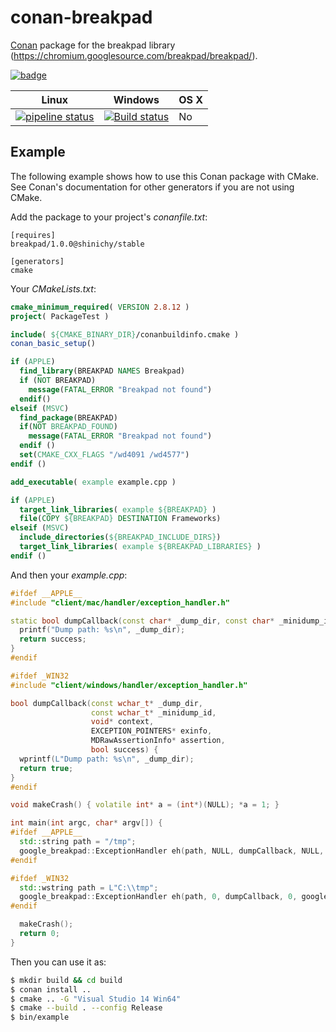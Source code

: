 # conan-breakpad
[Conan](https://conan.io) package for the breakpad library (https://chromium.googlesource.com/breakpad/breakpad/).

[![badge](https://img.shields.io/badge/conan.io-breakpad%2F1.0.0-green.svg?logo=data:image/png;base64%2CiVBORw0KGgoAAAANSUhEUgAAAA4AAAAOCAMAAAAolt3jAAAA1VBMVEUAAABhlctjlstkl8tlmMtlmMxlmcxmmcxnmsxpnMxpnM1qnc1sn85voM91oM11oc1xotB2oc56pNF6pNJ2ptJ8ptJ8ptN9ptN8p9N5qNJ9p9N9p9R8qtOBqdSAqtOAqtR%2BrNSCrNJ/rdWDrNWCsNWCsNaJs9eLs9iRvNuVvdyVv9yXwd2Zwt6axN6dxt%2Bfx%2BChyeGiyuGjyuCjyuGly%2BGlzOKmzOGozuKoz%2BKqz%2BOq0OOv1OWw1OWw1eWx1eWy1uay1%2Baz1%2Baz1%2Bez2Oe02Oe12ee22ujUGwH3AAAAAXRSTlMAQObYZgAAAAFiS0dEAIgFHUgAAAAJcEhZcwAACxMAAAsTAQCanBgAAAAHdElNRQfgBQkREyOxFIh/AAAAiklEQVQI12NgAAMbOwY4sLZ2NtQ1coVKWNvoc/Eq8XDr2wB5Ig62ekza9vaOqpK2TpoMzOxaFtwqZua2Bm4makIM7OzMAjoaCqYuxooSUqJALjs7o4yVpbowvzSUy87KqSwmxQfnsrPISyFzWeWAXCkpMaBVIC4bmCsOdgiUKwh3JojLgAQ4ZCE0AMm2D29tZwe6AAAAAElFTkSuQmCC)](http://www.conan.io/source/breakpad/1.0.0/shinichy/stable)


|Linux|Windows|OS X|
|-----|-------|----|
|[![pipeline status](https://gitlab.com/HeiGameStudio/ArsenEngine/dependencies/conan-breakpad/badges/master/pipeline.svg)](https://gitlab.com/HeiGameStudio/ArsenEngine/dependencies/conan-breakpad/commits/master)|[![Build status](https://ci.appveyor.com/api/projects/status/wajbow75kdy6f493?svg=true)](https://ci.appveyor.com/project/intelligide/conan-breakpad)|No|


## Example

The following example shows how to use this Conan package with CMake.  See Conan's
documentation for other generators if you are not using CMake.

Add the package to your project's *conanfile.txt*:

```
[requires]
breakpad/1.0.0@shinichy/stable

[generators]
cmake
```

Your *CMakeLists.txt*:

```CMake
cmake_minimum_required( VERSION 2.8.12 )
project( PackageTest )

include( ${CMAKE_BINARY_DIR}/conanbuildinfo.cmake )
conan_basic_setup()

if (APPLE)
  find_library(BREAKPAD NAMES Breakpad)
  if (NOT BREAKPAD)
    message(FATAL_ERROR "Breakpad not found")
  endif()
elseif (MSVC)
  find_package(BREAKPAD)
  if(NOT BREAKPAD_FOUND)
    message(FATAL_ERROR "Breakpad not found")
  endif ()
  set(CMAKE_CXX_FLAGS "/wd4091 /wd4577")
endif ()

add_executable( example example.cpp )

if (APPLE)
  target_link_libraries( example ${BREAKPAD} )
  file(COPY ${BREAKPAD} DESTINATION Frameworks)
elseif (MSVC)
  include_directories(${BREAKPAD_INCLUDE_DIRS})
  target_link_libraries( example ${BREAKPAD_LIBRARIES} )
endif ()
```

And then your *example.cpp*:

```cpp
#ifdef __APPLE__
#include "client/mac/handler/exception_handler.h"

static bool dumpCallback(const char* _dump_dir, const char* _minidump_id, void* context, bool success) {
  printf("Dump path: %s\n", _dump_dir);
  return success;
}
#endif

#ifdef _WIN32
#include "client/windows/handler/exception_handler.h"

bool dumpCallback(const wchar_t* _dump_dir,
                  const wchar_t* _minidump_id,
                  void* context,
                  EXCEPTION_POINTERS* exinfo,
                  MDRawAssertionInfo* assertion,
                  bool success) {
  wprintf(L"Dump path: %s\n", _dump_dir);
  return true;
}
#endif

void makeCrash() { volatile int* a = (int*)(NULL); *a = 1; }

int main(int argc, char* argv[]) {
#ifdef __APPLE__
  std::string path = "/tmp";
  google_breakpad::ExceptionHandler eh(path, NULL, dumpCallback, NULL, true, NULL);
#endif

#ifdef _WIN32
  std::wstring path = L"C:\\tmp";
  google_breakpad::ExceptionHandler eh(path, 0, dumpCallback, 0, google_breakpad::ExceptionHandler::HandlerType::HANDLER_ALL);
#endif

  makeCrash();
  return 0;
}

```

Then you can use it as:

```bash
$ mkdir build && cd build
$ conan install ..
$ cmake .. -G "Visual Studio 14 Win64"
$ cmake --build . --config Release
$ bin/example
```
